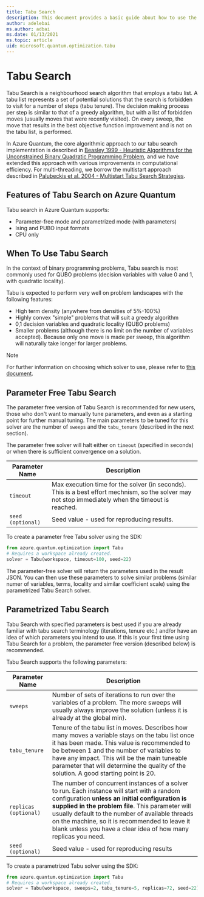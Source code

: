 ```yaml
---
title: Tabu Search
description: This document provides a basic guide about how to use the Tabu Search solver in Azure Quantum.
author: adelebai
ms.author: adbai
ms.date: 01/13/2021
ms.topic: article
uid: microsoft.quantum.optimization.tabu
---
```


# Tabu Search 

Tabu Search is a neighbourhood search algorithm that employs a tabu list. A tabu list represents a set of potential solutions that the search is forbidden to visit for a number of steps (tabu tenure). The decision making process per step is similar to that of a greedy algorithm, but with a list of forbidden moves (usually moves that were recently visited). On every sweep, the move that results in the best objective function improvement and is not on the tabu list, is performed.

In Azure Quantum, the core algorithmic approach to our tabu search implementation is described in [Beasley 1999 - Heuristic Algorithms for the Unconstrained Binary Quadratic Programming Problem](https://www.researchgate.net/publication/2661228_Heuristic_Algorithms_for_the_Unconstrained_Binary_Quadratic_Programming_Problem), and we have extended this approach with various improvements in computational efficiency. For multi-threading, we borrow the multistart approach described in [Palubeckis et al. 2004 - Multistart Tabu Search Strategies](https://link.springer.com/article/10.1023/B:ANOR.0000039522.58036.68).

## Features of Tabu Search on Azure Quantum

Tabu search in Azure Quantum supports:

- Parameter-free mode and parametrized mode (with parameters)
- Ising and PUBO input formats
- CPU only

## When To Use Tabu Search

In the context of binary programming problems, Tabu search is most commonly used for QUBO problems (decision variables with value 0 and 1, with quadratic locality).

Tabu is expected to perform very well on problem landscapes with the following features:

- High term density (anywhere from densities of 5%-100%)
- Highly convex "simple" problems that will suit a greedy algorithm
- 0,1 decision variables and quadratic locality (QUBO problems)
- Smaller problems (although there is no limit on the number of variables accepted). Because only one move is made per sweep, this algorithm will naturally take longer for larger problems.

> [!NOTE]
> For further information on choosing which solver to use, please refer to [this document](xref:microsoft.azure.quantum.optimization.choose-solver).

## Parameter Free Tabu Search

The parameter free version of Tabu Search is recommended for new users, those who don't want to manually tune parameters, and even as a starting point for further manual tuning. The main parameters to be tuned for this solver are the number of `sweeps` and the `tabu_tenure` (described in the next section).

The parameter free solver will halt either on `timeout` (specified in seconds) or when there is sufficient convergence on a solution.

| Parameter Name | Description |
|----------------|-------------|
| `timeout` | Max execution time for the solver (in seconds). This is a best effort mechnism, so the solver may not stop immediately when the timeout is reached.|
| `seed (optional)` | Seed value - used for reproducing results. |

To create a parameter free Tabu solver using the SDK:

```python
from azure.quantum.optimization import Tabu
# Requires a workspace already created.
solver = Tabu(workspace, timeout=100, seed=22)
```

The parameter-free solver will return the parameters used in the result JSON. You can then use these parameters to solve similar problems (similar numer of variables, terms, locality and similar coefficient scale) using the parametrized Tabu Search solver.

## Parametrized Tabu Search

Tabu Search with specified parameters is best used if you are already familiar with tabu search terminology (iterations, tenure etc.) and/or have an idea of which parameters you intend to use. If this is your first time using Tabu Search for a problem, the parameter free version (described below) is recommended.

Tabu Search supports the following parameters:

| Parameter Name | Description |
|----------------|-------------|
| `sweeps`       | Number of sets of iterations to run over the variables of a problem. The more sweeps will usually always improve the solution (unless it is already at the global min).|
| `tabu_tenure`  | Tenure of the tabu list in moves. Describes how many moves a variable stays on the tabu list once it has been made. This value is recommended to be between 1 and the number of variables to have any impact. This will be the main tuneable parameter that will determine the quality of the solution. A good starting point is 20. |
| `replicas (optional)`  | The number of concurrent instances of a solver to run. Each instance will start with a random configuration **unless an initial configuration is supplied in the problem file**. This parameter will usually default to the number of available threads on the machine, so it is recommended to leave it blank unless you have a clear idea of how many replicas you need. |
| `seed (optional)` | Seed value - used for reproducing results |

To create a parametrized Tabu solver using the SDK:

```python
from azure.quantum.optimization import Tabu
# Requires a workspace already created.
solver = Tabu(workspace, sweeps=2, tabu_tenure=5, replicas=72, seed=22)
```
